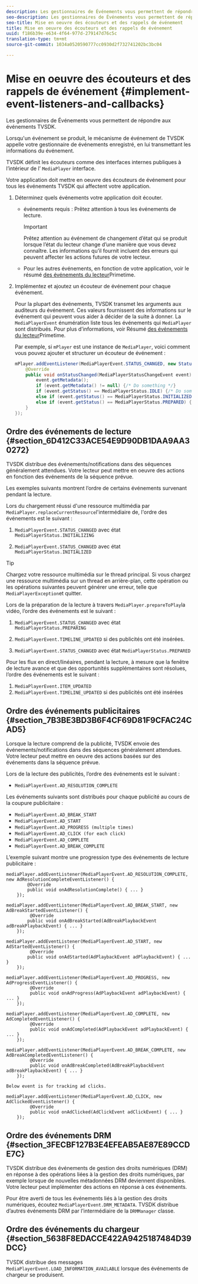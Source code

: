 ```yaml
---
description: Les gestionnaires de Événements vous permettent de répondre aux événements TVSDK.
seo-description: Les gestionnaires de Événements vous permettent de répondre aux événements TVSDK.
seo-title: Mise en oeuvre des écouteurs et des rappels de événement
title: Mise en oeuvre des écouteurs et des rappels de événement
uuid: f186b39e-e634-4f64-977d-279147d76c5c
translation-type: tm+mt
source-git-commit: 1034a0520590777cc0930d2f732741202bc3bc04

---
```



# Mise en oeuvre des écouteurs et des rappels de événement  {#implement-event-listeners-and-callbacks}

Les gestionnaires de Événements vous permettent de répondre aux événements TVSDK.

Lorsqu&#39;un événement se produit, le mécanisme de événement de TVSDK appelle votre gestionnaire de événements enregistré, en lui transmettant les informations du événement.

TVSDK définit les écouteurs comme des interfaces internes publiques à l’intérieur de l’ `MediaPlayer` interface.

Votre application doit mettre en oeuvre des écouteurs de événement pour tous les événements TVSDK qui affectent votre application.

1. Déterminez quels événements votre application doit écouter.

   * événements requis : Prêtez attention à tous les événements de lecture.

      >[!IMPORTANT]
      >
      >Prêtez attention au événement de changement d’état qui se produit lorsque l’état du lecteur change d’une manière que vous devez connaître. Les informations qu’il fournit incluent des erreurs qui peuvent affecter les actions futures de votre lecteur.

   * Pour les autres événements, en fonction de votre application, voir le résumé [des événements du lecteur](../../android-3x-events-notifications/events-summary/android-3x-events-summary.md)Primetime.

1. Implémentez et ajoutez un écouteur de événement pour chaque événement.

   Pour la plupart des événements, TVSDK transmet les arguments aux auditeurs du événement. Ces valeurs fournissent des informations sur le événement qui peuvent vous aider à décider de la suite à donner. La `MediaPlayerEvent` énumération liste tous les événements qui `MediaPlayer` sont distribués. Pour plus d’informations, voir Résumé [des événements du lecteur](../../android-3x-events-notifications/events-summary/android-3x-events-summary.md)Primetime.

   Par exemple, si `mPlayer` est une instance de `MediaPlayer`, voici comment vous pouvez ajouter et structurer un écouteur de événement :

   ```java
   mPlayer.addEventListener(MediaPlayerEvent.STATUS_CHANGED, new StatusChangeEventListener() { 
       @Override 
       public void onStatusChanged(MediaPlayerStatusChangeEvent event) { 
           event.getMetadata(); 
           if (event.getMetadata() != null) {/* Do something */} 
           if (event.getStatus() == MediaPlayerStatus.IDLE) {/* Do something */} 
           else if (event.getStatus() == MediaPlayerStatus.INITIALIZED) {/* Do something */} 
           else if (event.getStatus() == MediaPlayerStatus.PREPARED) {/* Do something */} 
       } 
   }); 
   ```

## Ordre des événements de lecture {#section_6D412C33ACE54E9D90DB1DAA9AA30272}

TVSDK distribue des événements/notifications dans des séquences généralement attendues. Votre lecteur peut mettre en oeuvre des actions en fonction des événements de la séquence prévue.

Les exemples suivants montrent l’ordre de certains événements survenant pendant la lecture.

Lors du chargement réussi d&#39;une ressource multimédia par `MediaPlayer.replaceCurrentResource`l&#39;intermédiaire de, l&#39;ordre des événements est le suivant :

1. `MediaPlayerEvent.STATUS_CHANGED` avec état `MediaPlayerStatus.INITIALIZING`

1. `MediaPlayerEvent.STATUS_CHANGED` avec état `MediaPlayerStatus.INITIALIZED`

>[!TIP]
>
>Chargez votre ressource multimédia sur le thread principal. Si vous chargez une ressource multimédia sur un thread en arrière-plan, cette opération ou les opérations suivantes peuvent générer une erreur, telle que `MediaPlayerException`et quitter.

Lors de la préparation de la lecture à travers `MediaPlayer.prepareToPlay`la vidéo, l’ordre des événements est le suivant :

1. `MediaPlayerEvent.STATUS_CHANGED` avec état `MediaPlayerStatus.PREPARING`

1. `MediaPlayerEvent.TIMELINE_UPDATED` si des publicités ont été insérées.
1. `MediaPlayerEvent.STATUS_CHANGED` avec état `MediaPlayerStatus.PREPARED`

Pour les flux en direct/linéaires, pendant la lecture, à mesure que la fenêtre de lecture avance et que des opportunités supplémentaires sont résolues, l’ordre des événements est le suivant :

1. `MediaPlayerEvent.ITEM_UPDATED`
1. `MediaPlayerEvent.TIMELINE_UPDATED` si des publicités ont été insérées

## Ordre des événements publicitaires {#section_7B3BE3BD3B6F4CF69D81F9CFAC24CAD5}

Lorsque la lecture comprend de la publicité, TVSDK envoie des événements/notifications dans des séquences généralement attendues. Votre lecteur peut mettre en oeuvre des actions basées sur des événements dans la séquence prévue.

Lors de la lecture des publicités, l’ordre des événements est le suivant :

* `MediaPlayerEvent.AD_RESOLUTION_COMPLETE`

Les événements suivants sont distribués pour chaque publicité au cours de la coupure publicitaire :

* `MediaPlayerEvent.AD_BREAK_START`
* `MediaPlayerEvent.AD_START`
* `MediaPlayerEvent.AD_PROGRESS (multiple times)`
* `MediaPlayerEvent.AD_CLICK (for each click)`
* `MediaPlayerEvent.AD_COMPLETE`
* `MediaPlayerEvent.AD_BREAK_COMPLETE`

L’exemple suivant montre une progression type des événements de lecture publicitaire :

```
mediaPlayer.addEventListener(MediaPlayerEvent.AD_RESOLUTION_COMPLETE, new AdResolutionCompleteEventListener() { 
        @Override 
        public void onAdResolutionComplete() { ... } 
    }); 
 
mediaPlayer.addEventListener(MediaPlayerEvent.AD_BREAK_START, new AdBreakStartedEventListener() { 
         @Override 
        public void onAdBreakStarted(AdBreakPlaybackEvent adBreakPlaybackEvent) { ... } 
    }); 
 
mediaPlayer.addEventListener(MediaPlayerEvent.AD_START, new AdStartedEventListener() { 
         @Override 
        public void onAdStarted(AdPlaybackEvent adPlaybackEvent) { ... } 
    }); 
 
mediaPlayer.addEventListener(MediaPlayerEvent.AD_PROGRESS, new AdProgressEventListener() { 
         @Override 
         public void onAdProgress(AdPlaybackEvent adPlaybackEvent) { ... } 
    }); 
 
mediaPlayer.addEventListener(MediaPlayerEvent.AD_COMPLETE, new AdCompletedEventListener() { 
         @Override 
         public void onAdCompleted(AdPlaybackEvent adPlaybackEvent) { ... } 
    }); 
 
mediaPlayer.addEventListener(MediaPlayerEvent.AD_BREAK_COMPLETE, new AdBreakCompletedEventListener() { 
         @Override 
         public void onAdBreakCompleted(AdBreakPlaybackEvent adBreakPlaybackEvent) { ... } 
    }); 
 
Below event is for tracking ad clicks. 
 
mediaPlayer.addEventListener(MediaPlayerEvent.AD_CLICK, new AdClickedEventListener() { 
         @Override 
         public void onAdClicked(AdClickEvent adClickEvent) { ... } 
    });
```

## Ordre des événements DRM {#section_3FECBF127B3E4EFEAB5AE87E89CCDE7C}

TVSDK distribue des événements de gestion des droits numériques (DRM) en réponse à des opérations liées à la gestion des droits numériques, par exemple lorsque de nouvelles métadonnées DRM deviennent disponibles. Votre lecteur peut implémenter des actions en réponse à ces événements.

Pour être averti de tous les événements liés à la gestion des droits numériques, écoutez `MediaPlayerEvent.DRM_METADATA`. TVSDK distribue d’autres événements DRM par l’intermédiaire de la `DRMManager` classe.

## Ordre des événements du chargeur {#section_5638F8EDACCE422A9425187484D39DCC}

TVSDK distribue des messages `MediaPlayerEvent.LOAD_INFORMATION_AVAILABLE` lorsque des événements de chargeur se produisent.